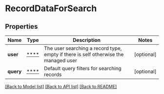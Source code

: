 # RecordDataForSearch

## Properties
Name | Type | Description | Notes
------------ | ------------- | ------------- | -------------
**user** | [****](.md) | The user searching a record type, empty if there is self otherwise the managed user | [optional] 
**query** | [****](.md) | Default query filters for searching records | [optional] 

[[Back to Model list]](../../README.md#documentation-for-models) [[Back to API list]](../../README.md#documentation-for-api-endpoints) [[Back to README]](../../README.md)

